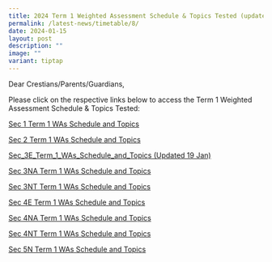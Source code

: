 ```yaml
---
title: 2024 Term 1 Weighted Assessment Schedule & Topics Tested (updated)
permalink: /latest-news/timetable/8/
date: 2024-01-15
layout: post
description: ""
image: ""
variant: tiptap
---
```

<p>Dear Crestians/Parents/Guardians,</p><p>Please click on the respective links below to access the Term 1 Weighted Assessment Schedule &amp; Topics Tested:</p><p><a href="/files/Timetable_Announcement/2024/Sec_1_Term_1_WAs_Schedule_and_Topics.pdf" rel="noopener noreferrer nofollow" target="_blank">Sec 1 Term 1 WAs Schedule and Topics</a></p><p><a href="/files/Timetable_Announcement/2024/Sec_2_Term_1_WAs_Schedule_and_Topics.pdf" rel="noopener noreferrer nofollow" target="_blank">Sec 2 Term 1 WAs Schedule and Topics</a></p><p><a href="/files/Timetable_Announcement/2024/Sec_3E_Term_1_WAs_Schedule_and_Topics_updated_19_Jan.pdf" rel="noopener noreferrer nofollow" target="_blank">Sec_3E_Term_1_WAs_Schedule_and_Topics (Updated 19 Jan)</a></p><p><a href="/files/Timetable_Announcement/2024/Sec_3NA_Term_1_WAs_Schedule_and_Topics.pdf" rel="noopener noreferrer nofollow" target="_blank">Sec 3NA Term 1 WAs Schedule and Topics</a></p><p><a href="/files/Timetable_Announcement/2024/Sec_3NT_Term_1_WAs_Schedule_and_Topics.pdf" rel="noopener noreferrer nofollow" target="_blank">Sec 3NT Term 1 WAs Schedule and Topics</a></p><p><a href="/files/Timetable_Announcement/2024/Sec_4E_Term_1_WAs_Schedule_and_Topics.pdf" rel="noopener noreferrer nofollow" target="_blank">Sec 4E Term 1 WAs Schedule and Topics</a></p><p><a href="/files/Timetable_Announcement/2024/Sec_4NA_Term_1_WAs_Schedule_and_Topics.pdf" rel="noopener noreferrer nofollow" target="_blank">Sec 4NA Term 1 WAs Schedule and Topics</a></p><p><a href="/files/Timetable_Announcement/2024/Sec_4NT_Term_1_WAs_Schedule_and_Topics.pdf" rel="noopener noreferrer nofollow" target="_blank">Sec 4NT Term 1 WAs Schedule and Topics</a></p><p><a href="/files/Timetable_Announcement/2024/Sec_5N_Term_1_WAs_Schedule_and_Topics.pdf" rel="noopener noreferrer nofollow" target="_blank">Sec 5N Term 1 WAs Schedule and Topics</a></p><p></p>